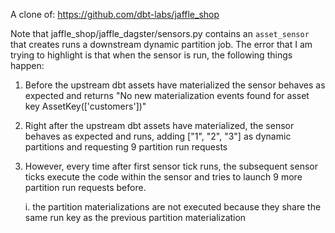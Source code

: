 A clone of: https://github.com/dbt-labs/jaffle_shop

Note that jaffle_shop/jaffle_dagster/sensors.py contains an `asset_sensor` that creates runs a downstream dynamic partition job. 
The error that I am trying to highlight is that when the sensor is run, the following things happen:
1. Before the upstream dbt assets have materialized the sensor behaves as expected and returns "No new materialization events found for asset key AssetKey(['customers'])"
2. Right after the upstream dbt assets have materialized, the sensor behaves as expected and runs, adding ["1", "2", "3"] as dynamic partitions and requesting 9 partition run requests
3. However, every time after first sensor tick runs, the subsequent sensor ticks execute the code within the sensor and tries to launch 9 more partition run requests before.
   
    i. the partition materializations are not executed because they share the same run key as the previous partition materialization
